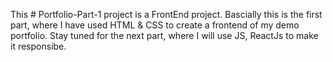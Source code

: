 This # Portfolio-Part-1 project is a FrontEnd project. Bascially this is the first part, where I have used HTML & CSS to create a frontend of my demo portfolio. 
Stay tuned for the next part, where I will use JS, ReactJs to make it responsibe.
